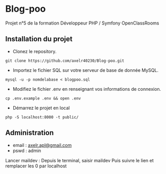 # Blog-poo

Projet n°5 de la formation Développeur PHP / Symfony OpenClassRooms

## Installation du projet 

* Clonez le repository.

`git clone https://github.com/axelr40230/Blog-poo.git`

* Importez le fichier SQL sur votre serveur de base de donnée MySQL.

`mysql -u -p nomdelabase < blogpoo.sql`

* Modifiez le fichier .env en renseignant vos informations de connexion.

`cp .env.example .env && open .env`

* Démarrez le projet en local

`php -S localhost:8000 -t public/`

## Administration

- email : axelr.apl@gmail.com
- pswd : admin

Lancer maildev :
Depuis le terminal, saisir maildev
Puis suivre le lien et remplacer les 0 par localhost